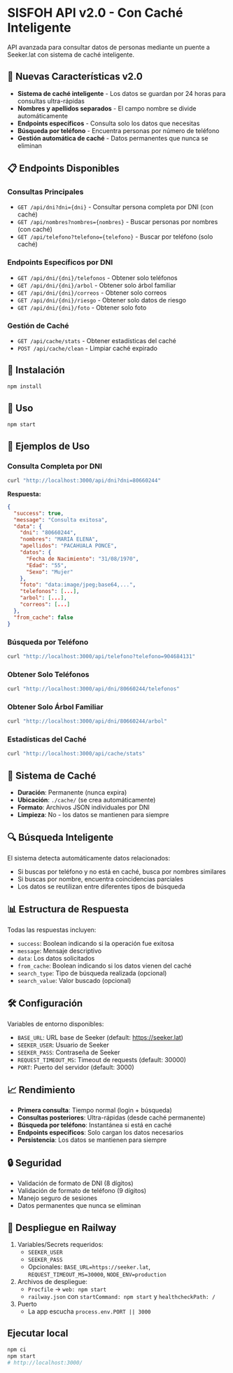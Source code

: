 # SISFOH API v2.0 - Con Caché Inteligente

API avanzada para consultar datos de personas mediante un puente a Seeker.lat con sistema de caché inteligente.

## 🚀 Nuevas Características v2.0

- **Sistema de caché inteligente** - Los datos se guardan por 24 horas para consultas ultra-rápidas
- **Nombres y apellidos separados** - El campo nombre se divide automáticamente
- **Endpoints específicos** - Consulta solo los datos que necesitas
- **Búsqueda por teléfono** - Encuentra personas por número de teléfono
- **Gestión automática de caché** - Datos permanentes que nunca se eliminan

## 📋 Endpoints Disponibles

### Consultas Principales
- `GET /api/dni?dni={dni}` - Consultar persona completa por DNI (con caché)
- `GET /api/nombres?nombres={nombres}` - Buscar personas por nombres (con caché)
- `GET /api/telefono?telefono={telefono}` - Buscar por teléfono (solo caché)

### Endpoints Específicos por DNI
- `GET /api/dni/{dni}/telefonos` - Obtener solo teléfonos
- `GET /api/dni/{dni}/arbol` - Obtener solo árbol familiar
- `GET /api/dni/{dni}/correos` - Obtener solo correos
- `GET /api/dni/{dni}/riesgo` - Obtener solo datos de riesgo
- `GET /api/dni/{dni}/foto` - Obtener solo foto

### Gestión de Caché
- `GET /api/cache/stats` - Obtener estadísticas del caché
- `POST /api/cache/clean` - Limpiar caché expirado

## 🔧 Instalación

```bash
npm install
```

## 🚀 Uso

```bash
npm start
```

## 📖 Ejemplos de Uso

### Consulta Completa por DNI
```bash
curl "http://localhost:3000/api/dni?dni=80660244"
```

**Respuesta:**
```json
{
  "success": true,
  "message": "Consulta exitosa",
  "data": {
    "dni": "80660244",
    "nombres": "MARIA ELENA",
    "apellidos": "PACAHUALA PONCE",
    "datos": {
      "Fecha de Nacimiento": "31/08/1970",
      "Edad": "55",
      "Sexo": "Mujer"
    },
    "foto": "data:image/jpeg;base64,...",
    "telefonos": [...],
    "arbol": [...],
    "correos": [...]
  },
  "from_cache": false
}
```

### Búsqueda por Teléfono
```bash
curl "http://localhost:3000/api/telefono?telefono=904684131"
```

### Obtener Solo Teléfonos
```bash
curl "http://localhost:3000/api/dni/80660244/telefonos"
```

### Obtener Solo Árbol Familiar
```bash
curl "http://localhost:3000/api/dni/80660244/arbol"
```

### Estadísticas del Caché
```bash
curl "http://localhost:3000/api/cache/stats"
```

## 💾 Sistema de Caché

- **Duración**: Permanente (nunca expira)
- **Ubicación**: `./cache/` (se crea automáticamente)
- **Formato**: Archivos JSON individuales por DNI
- **Limpieza**: No - los datos se mantienen para siempre

## 🔍 Búsqueda Inteligente

El sistema detecta automáticamente datos relacionados:
- Si buscas por teléfono y no está en caché, busca por nombres similares
- Si buscas por nombre, encuentra coincidencias parciales
- Los datos se reutilizan entre diferentes tipos de búsqueda

## 📊 Estructura de Respuesta

Todas las respuestas incluyen:
- `success`: Boolean indicando si la operación fue exitosa
- `message`: Mensaje descriptivo
- `data`: Los datos solicitados
- `from_cache`: Boolean indicando si los datos vienen del caché
- `search_type`: Tipo de búsqueda realizada (opcional)
- `search_value`: Valor buscado (opcional)

## 🛠️ Configuración

Variables de entorno disponibles:
- `BASE_URL`: URL base de Seeker (default: https://seeker.lat)
- `SEEKER_USER`: Usuario de Seeker
- `SEEKER_PASS`: Contraseña de Seeker
- `REQUEST_TIMEOUT_MS`: Timeout de requests (default: 30000)
- `PORT`: Puerto del servidor (default: 3000)

## 📈 Rendimiento

- **Primera consulta**: Tiempo normal (login + búsqueda)
- **Consultas posteriores**: Ultra-rápidas (desde caché permanente)
- **Búsqueda por teléfono**: Instantánea si está en caché
- **Endpoints específicos**: Solo cargan los datos necesarios
- **Persistencia**: Los datos se mantienen para siempre

## 🔒 Seguridad

- Validación de formato de DNI (8 dígitos)
- Validación de formato de teléfono (9 dígitos)
- Manejo seguro de sesiones
- Datos permanentes que nunca se eliminan

## 🚀 Despliegue en Railway

1. Variables/Secrets requeridos:
   - `SEEKER_USER`
   - `SEEKER_PASS`
   - Opcionales: `BASE_URL=https://seeker.lat`, `REQUEST_TIMEOUT_MS=30000`, `NODE_ENV=production`
2. Archivos de despliegue:
   - `Procfile` → `web: npm start`
   - `railway.json` con `startCommand: npm start` y `healthcheckPath: /`
3. Puerto
   - La app escucha `process.env.PORT || 3000`

## Ejecutar local

```bash
npm ci
npm start
# http://localhost:3000/
```